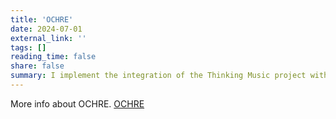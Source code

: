```yaml
---
title: 'OCHRE'
date: 2024-07-01
external_link: ''
tags: []
reading_time: false
share: false
summary: I implement the integration of the Thinking Music project with the OCHRE database
---
```


More info about OCHRE.
[OCHRE](https://voices.uchicago.edu/ochre/)
